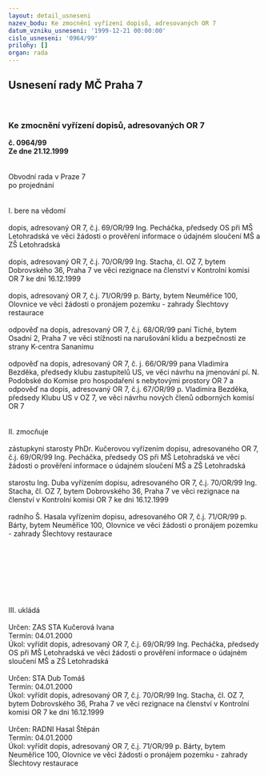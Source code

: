 ```yaml
---
layout: detail_usneseni
nazev_bodu: Ke zmocnění vyřízení dopisů, adresovaných OR 7
datum_vzniku_usneseni: '1999-12-21 00:00:00'
cislo_usneseni: '0964/99'
prilohy: []
organ: rada
---
```

<div id="ucUsn_pList" class="usn">
	<span><h2>Usnesení rady MČ Praha 7 </h2>
<br></span><div class="standBody">
<span><h3>Ke zmocnění vyřízení dopisů, adresovaných OR 7</h3></span><div class="center">
		<strong>č. 0964/99</strong><br>
	</div>
<div class="center">
		<strong>Ze dne 21.12.1999</strong><br><br>
	</div>
<br>Obvodní rada v Praze 7<br>po projednání<br><br><br>I.	bere na vědomí<br><br> dopis, adresovaný OR 7, č.j. 69/OR/99 Ing. Pecháčka, předsedy OS při MŠ Letohradská ve věci žádosti o prověření informace o údajném sloučení MŠ a ZŠ Letohradská<br><br>dopis, adresovaný OR 7, č.j. 70/OR/99 Ing. Stacha, čl. OZ 7, bytem Dobrovského 36, Praha 7 ve věci rezignace na členství v Kontrolní komisi OR 7 ke dni 16.12.1999<br><br>dopis, adresovaný OR 7, č.j. 71/OR/99 p. Bárty, bytem Neuměřice 100, Olovnice ve věci žádosti o pronájem pozemku - zahrady Šlechtovy restaurace<br><br>odpověď na dopis, adresovaný OR 7, č.j. 68/OR/99 paní Tiché, bytem Osadní 2, Praha 7 ve věci stížnosti na narušování klidu a bezpečnosti ze strany K-centra Sananimu<br><br>odpověď na dopis, adresovaný OR 7, č. j. 66/OR/99 pana Vladimíra Bezděka, předsedy klubu zastupitelů US, ve věci návrhu na jmenování pí. N. Podobské do Komise pro hospodaření s nebytovými prostory OR 7 a odpověď na dopis, adresovaný OR 7, č.j. 67/OR/99 p. Vladimíra Bezděka, předsedy Klubu US v OZ 7, ve věci návrhu nových členů odborných komisí OR 7<br><br><br>II.	zmocňuje <br><br>zástupkyni starosty PhDr. Kučerovou vyřízením dopisu, adresovaného OR 7, č.j. 69/OR/99 Ing. Pecháčka, předsedy OS při MŠ Letohradská ve věci žádosti o prověření informace o údajném sloučení MŠ a ZŠ Letohradská<br><br>starostu Ing. Duba vyřízením dopisu, adresovaného OR 7, č.j. 70/OR/99 Ing. Stacha, čl. OZ 7, bytem Dobrovského 36, Praha 7 ve věci rezignace na členství v Kontrolní komisi OR 7 ke dni 16.12.1999<br><br>radního Š. Hasala vyřízením dopisu, adresovaného OR 7, č.j. 71/OR/99 p. Bárty, bytem Neuměřice 100, Olovnice ve věci žádosti o pronájem pozemku - zahrady Šlechtovy restaurace<br><br><br><br><br><br><br><br><br>III.	ukládá <br><br> Určen:	     	ZAS STA Kučerová Ivana<br>Termín: 04.01.2000<br>Úkol:	vyřídit dopis, adresovaný OR 7, č.j. 69/OR/99 Ing. Pecháčka, předsedy OS při MŠ Letohradská ve věci žádosti o prověření informace o údajném sloučení MŠ a ZŠ Letohradská<br> <br> Určen:	     	STA Dub Tomáš<br>Termín: 04.01.2000<br>Úkol:	vyřídit  dopis, adresovaný OR 7, č.j. 70/OR/99 Ing. Stacha, čl. OZ 7, bytem Dobrovského 36, Praha 7 ve věci rezignace na členství v Kontrolní komisi OR 7 ke dni 16.12.1999<br> <br> Určen:	     	RADNI Hasal Štěpán<br>Termín: 04.01.2000<br>Úkol:	vyřídit dopis, adresovaný OR 7, č.j. 71/OR/99 p. Bárty, bytem Neuměřice 100, Olovnice ve věci žádosti o pronájem pozemku - zahrady Šlechtovy restaurace<br> <br>
</div>
</div>